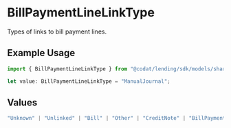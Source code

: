 # BillPaymentLineLinkType

Types of links to bill payment lines.

## Example Usage

```typescript
import { BillPaymentLineLinkType } from "@codat/lending/sdk/models/shared";

let value: BillPaymentLineLinkType = "ManualJournal";
```

## Values

```typescript
"Unknown" | "Unlinked" | "Bill" | "Other" | "CreditNote" | "BillPayment" | "PaymentOnAccount" | "Refund" | "ManualJournal" | "Discount"
```